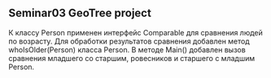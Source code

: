 ## Seminar03 GeoTree project

К классу Person применен интерфейс Comparable для сравнения людей по возрасту.
Для обработки результатов сравнения добавлен метод whoIsOlder(Person) класса Person.
В методе Main() добавлен вызов сравнения младшего со старшим, ровесников и старшего с младшим Person.